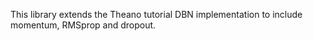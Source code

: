 This library extends the Theano tutorial DBN implementation to include momentum, RMSprop and dropout.
